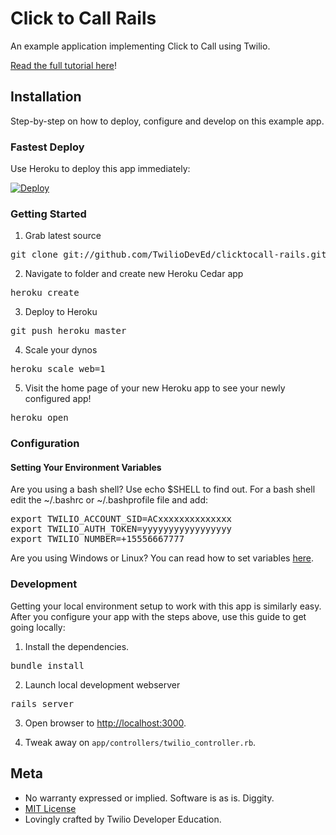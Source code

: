# Click to Call Rails

An example application implementing Click to Call using Twilio.

[Read the full tutorial here](https://www.twilio.com/docs/tutorials/walkthrough/click-to-call/ruby/rails)!

## Installation

Step-by-step on how to deploy, configure and develop on this example app.

### Fastest Deploy

Use Heroku to deploy this app immediately:

[![Deploy](https://www.herokucdn.com/deploy/button.png)](https://heroku.com/deploy?template=https://github.com/TwilioDevEd/clicktocall-rails)

### Getting Started

1) Grab latest source
<pre>
git clone git://github.com/TwilioDevEd/clicktocall-rails.git
</pre>

2) Navigate to folder and create new Heroku Cedar app
<pre>
heroku create
</pre>

3) Deploy to Heroku
<pre>
git push heroku master
</pre>

4) Scale your dynos
<pre>
heroku scale web=1
</pre>

5) Visit the home page of your new Heroku app to see your newly configured app!
<pre>
heroku open
</pre>


### Configuration

#### Setting Your Environment Variables

Are you using a bash shell? Use echo $SHELL to find out. For a bash shell edit the ~/.bashrc or ~/.bashprofile file and add:
<pre>
export TWILIO_ACCOUNT_SID=ACxxxxxxxxxxxxxx
export TWILIO_AUTH_TOKEN=yyyyyyyyyyyyyyyyy
export TWILIO_NUMBER=+15556667777
</pre>

Are you using Windows or Linux? You can read how to set variables [here](https://www.java.com/en/download/help/path.xml).

### Development

Getting your local environment setup to work with this app is similarly
easy.  After you configure your app with the steps above, use this guide to
get going locally:

1) Install the dependencies.
<pre>
bundle install
</pre>

2) Launch local development webserver
<pre>
rails server
</pre>

3) Open browser to [http://localhost:3000](http://localhost:3000).

4) Tweak away on `app/controllers/twilio_controller.rb`.

## Meta

* No warranty expressed or implied.  Software is as is. Diggity.
* [MIT License](http://www.opensource.org/licenses/mit-license.html)
* Lovingly crafted by Twilio Developer Education.

